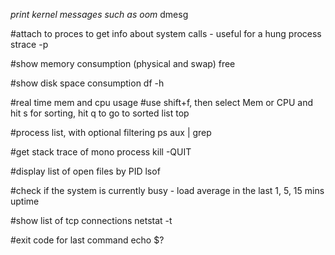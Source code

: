 *print kernel messages such as oom*
dmesg 
 
#attach to proces to get info about system calls - useful for a hung process
strace -p <pid>
 
#show memory consumption (physical and swap)
free 
 
#show disk space consumption
df -h 
 
#real time mem and cpu usage
#use shift+f, then select Mem or CPU and hit s for sorting, hit q to go to sorted list
top
 
#process list, with optional filtering
ps aux | grep <process name>
 
#get stack trace of mono process
kill -QUIT <pid> 
 
#display list of open files by PID
lsof
 
#check if the system is currently busy - load average in the last 1, 5, 15 mins
uptime
 
#show list of tcp connections
netstat -t
 
#exit code for last command
echo $?
